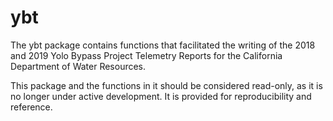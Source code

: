 
# ybt

<!-- badges: start -->
<!-- badges: end -->

The ybt package contains functions that facilitated the writing of the 2018 and 2019 Yolo Bypass Project Telemetry Reports for the California Department of Water Resources.

This package and the functions in it should be considered read-only, as it is no longer under active development. It is provided for reproducibility and reference.

